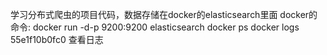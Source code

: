 学习分布式爬虫的项目代码，数据存储在docker的elasticsearch里面
docker的命令:
docker run -d-p 9200:9200 elasticsearch
docker ps
docker logs 55e1f10b0fc0 查看日志
